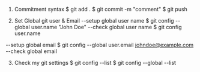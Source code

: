 1. Commitment syntax
$ git add .
$ git commit -m "comment"
$ git push

2. Set Global git user & Email
--setup global user name
$ git config --global user.name "John Doe"
--check global user name
$ git config user.name

--setup global email
$ git config --global user.email johndoe@example.com
--check global email

3. Check my git settings
$ git config --list
$ git config --global --list